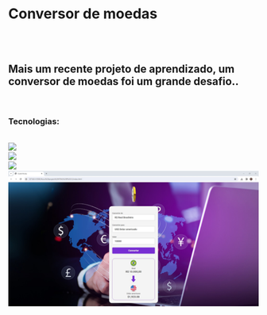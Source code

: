 <h1>Conversor de moedas</h1>
<br>
<br>
<h2>Mais um recente projeto de aprendizado, um conversor de moedas foi  um grande desafio..</b></h2>

<br>
<h3>Tecnologias:</h3>
<br>
<img src="https://img.shields.io/badge/HTML5-E34F26?style=for-the-badge&logo=html5&logoColor=white"/>
<br>
<img src="https://img.shields.io/badge/CSS3-1572B6?style=for-the-badge&logo=css3&logoColor=white"/>
<br>
<img src="https://img.shields.io/badge/JavaScript-F7DF1E?style=for-the-badge&logo=javascript&logoColor=black"/>

<img src="https://github.com/ric-adolfo/Conversor-de-moedas/blob/main/assets/Captura%20de%20tela%202024-03-04%20205356.jpg?raw=true"/>

